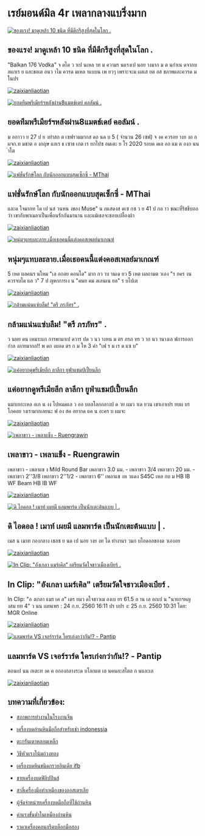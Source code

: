 # เรย์มอนด์มิล 4r เพลากลางแบริ่งมาก
<a href="https://mnn.zoosnet.net/LR/Chatpre.aspx?id=MNN94995150&p=https://topgrinding.com/" target="_blank">![ของแรง! มาดูเหล้า 10 ชนิด ที่มีดีกรีสูงที่สุดในโลก .](https://github.com/technlg/images/blob/main/50.jpg)</a>
## ของแรง! มาดูเหล้า 10 ชนิด ที่มีดีกรีสูงที่สุดในโลก .
"Balkan 176 Vodka" จ ดได ว าเป นเหล าท ม ความร นแรงเป นอย างมาก ม ต นกำเน ดจากบ ลแกเร ย และขอเต อนว าไม ควรด มเหล าแบบน เพ ยวๆ เพราะจะม ผลเส ยต อส ขภาพและควรด มในปร 
<a href="https://mnn.zoosnet.net/LR/Chatpre.aspx?id=MNN94995150&p=https://topgrinding.com/" target="_blank"><img src="https://github.com/technlg/images/raw/main/chat11.jpg" alt="zaixianliaotian"/></a><a href="//whatsapp.shibangsoft.com/WhatsApp.php" ><img src="https://github.com/technlg/images/raw/main/chat11.png" alt=""></a>
<a href="https://mnn.zoosnet.net/LR/Chatpre.aspx?id=MNN94995150&p=https://topgrinding.com/" target="_blank">![ยอดทีมพรีเมียร์ฯหลังผ่าน8แมตช์เดย์ คอลัมน์ .](https://github.com/technlg/images/blob/main/26.jpg)</a>
## ยอดทีมพรีเมียร์ฯหลังผ่าน8แมตช์เดย์ คอลัมน์ .
ม อกาวว ย 27 ป ย งทำสถ ต เซฟรวมมากส ดอ นด บ 5 ( จำนวน 26 เซฟ) จ งค ควรอย างย งถ ก ผจก.ท มชาต อ งกฤษ แกเร ธ เซาธ เกต เร ยกไปซ อมเตะ ย โร 2020 รอบค ดเล อก แม ต องก นน ำใต 
<a href="https://mnn.zoosnet.net/LR/Chatpre.aspx?id=MNN94995150&p=https://topgrinding.com/" target="_blank"><img src="https://github.com/technlg/images/raw/main/chat11.jpg" alt="zaixianliaotian"/></a><a href="//whatsapp.shibangsoft.com/WhatsApp.php" ><img src="https://github.com/technlg/images/raw/main/chat11.png" alt=""></a>
<a href="https://mnn.zoosnet.net/LR/Chatpre.aspx?id=MNN94995150&p=https://topgrinding.com/" target="_blank">![แฟชั่นรักษ์โลก กับนักออกแบบสุดเซ็กซี่ - MThai](https://github.com/technlg/images/blob/main/8.jpg)</a>
## แฟชั่นรักษ์โลก กับนักออกแบบสุดเซ็กซี่ - MThai
และด ใจมากท ได เป นส วนหน งของ Muse" น กแสดงส ดเซ กซ ว ย 41 ป กล าว ขณะที่ริชชีบอกว่า เขากับพาเมลาเป็นเพื่อนรักกันมานาน และแม้เธอจะชอบเปลื้องผ้า
<a href="https://mnn.zoosnet.net/LR/Chatpre.aspx?id=MNN94995150&p=https://topgrinding.com/" target="_blank"><img src="https://github.com/technlg/images/raw/main/chat11.jpg" alt="zaixianliaotian"/></a><a href="//whatsapp.shibangsoft.com/WhatsApp.php" ><img src="https://github.com/technlg/images/raw/main/chat11.png" alt=""></a>
<a href="https://mnn.zoosnet.net/LR/Chatpre.aspx?id=MNN94995150&p=https://topgrinding.com/" target="_blank">![หนุ่มๆแทบละลาย.เมื่อเธอคนนี้แต่งคอสเพลย์มาเกณฑ์ ](https://github.com/technlg/images/blob/main/32.jpg)</a>
## หนุ่มๆแทบละลาย.เมื่อเธอคนนี้แต่งคอสเพลย์มาเกณฑ์ 
5 เหต ผลคนร นใหม "เล อกอย คอนโด" มาก กว าบ านเด ยว 5 เหต ผลถามต วเอง "ร กคร งน ควรจบได แล ว" 7 ป ญหาการเง น "คนย คม ลเลนเน ยล" ร บไปเต 
<a href="https://mnn.zoosnet.net/LR/Chatpre.aspx?id=MNN94995150&p=https://topgrinding.com/" target="_blank"><img src="https://github.com/technlg/images/raw/main/chat11.jpg" alt="zaixianliaotian"/></a><a href="//whatsapp.shibangsoft.com/WhatsApp.php" ><img src="https://github.com/technlg/images/raw/main/chat11.png" alt=""></a>
<a href="https://mnn.zoosnet.net/LR/Chatpre.aspx?id=MNN94995150&p=https://topgrinding.com/" target="_blank">![กล้ามแน่นแซ่บลืม! "ตรี ภรภัทร" .](https://github.com/technlg/images/blob/main/3.jpg)</a>
## กล้ามแน่นแซ่บลืม! "ตรี ภรภัทร" .
ว นหย ดน เหมาะแก การพามาเป ดวาร ปด ว นว างหน ม ตร ภรภ ทร ว าก นว านางเล ฟการออกกำล งกายมากก!! พ ดถ งบอด ตร ก ม ให 3 คำ "เฟ ร ม เร ด แซ บ"
<a href="https://mnn.zoosnet.net/LR/Chatpre.aspx?id=MNN94995150&p=https://topgrinding.com/" target="_blank"><img src="https://github.com/technlg/images/raw/main/chat11.jpg" alt="zaixianliaotian"/></a><a href="//whatsapp.shibangsoft.com/WhatsApp.php" ><img src="https://github.com/technlg/images/raw/main/chat11.png" alt=""></a>
<a href="https://mnn.zoosnet.net/LR/Chatpre.aspx?id=MNN94995150&p=https://topgrinding.com/" target="_blank">![แค่อยากดูพรีเมียลีก ลาลีกา ยูฟ่าแชมป์เปี้ยนลีก ](https://github.com/technlg/images/blob/main/43.jpg)</a>
## แค่อยากดูพรีเมียลีก ลาลีกา ยูฟ่าแชมป์เปี้ยนลีก 
นมาเยอะเหล อเก น งง ไปหมดแล ว ออ บอลโลกกลางป ด วย ผมว าเด ยวน เขาเอาเปร ยบผ บร โภคอย างเรามากเลยนะ ฟ อง สค อยากด แค น อะคร บ ผมจะ 
<a href="https://mnn.zoosnet.net/LR/Chatpre.aspx?id=MNN94995150&p=https://topgrinding.com/" target="_blank"><img src="https://github.com/technlg/images/raw/main/chat11.jpg" alt="zaixianliaotian"/></a><a href="//whatsapp.shibangsoft.com/WhatsApp.php" ><img src="https://github.com/technlg/images/raw/main/chat11.png" alt=""></a>
<a href="https://mnn.zoosnet.net/LR/Chatpre.aspx?id=MNN94995150&p=https://topgrinding.com/" target="_blank">![เพลาขาว - เพลาแข็ง - Ruengrawin](https://github.com/technlg/images/blob/main/8.jpg)</a>
## เพลาขาว - เพลาแข็ง - Ruengrawin
เพลาขาว - เพลาแข ง Mild Round Bar เพลาขาว 3.0 มม. - เพลาขาว 3/4 เพลาขาว 20 มม. - เพลาขาว 2''3/8 เพลาขาว 2''1/2 - เพลาขาว 6'' เพลาแข งห วแดง S45C เหล กบ ม HB IB WF Beam HB IB WF
<a href="https://mnn.zoosnet.net/LR/Chatpre.aspx?id=MNN94995150&p=https://topgrinding.com/" target="_blank"><img src="https://github.com/technlg/images/raw/main/chat11.jpg" alt="zaixianliaotian"/></a><a href="//whatsapp.shibangsoft.com/WhatsApp.php" ><img src="https://github.com/technlg/images/raw/main/chat11.png" alt=""></a>
<a href="https://mnn.zoosnet.net/LR/Chatpre.aspx?id=MNN94995150&p=https://topgrinding.com/" target="_blank">![ดิ ไอดอล ! เมาท์ เผยมี แลมพาร์ด เป็นนักเตะต้นแบบ | .](https://github.com/technlg/images/blob/main/3.jpg)</a>
## ดิ ไอดอล ! เมาท์ เผยมี แลมพาร์ด เป็นนักเตะต้นแบบ | .
เมส น เมาท กองกลาง เชลซ ย นด เป นอย างย งท ได ทำงานร วมก บไอดอลของต วเองอย 
<a href="https://mnn.zoosnet.net/LR/Chatpre.aspx?id=MNN94995150&p=https://topgrinding.com/" target="_blank"><img src="https://github.com/technlg/images/raw/main/chat11.jpg" alt="zaixianliaotian"/></a><a href="//whatsapp.shibangsoft.com/WhatsApp.php" ><img src="https://github.com/technlg/images/raw/main/chat11.png" alt=""></a>
<a href="https://mnn.zoosnet.net/LR/Chatpre.aspx?id=MNN94995150&p=https://topgrinding.com/" target="_blank">![In Clip: "อังเกลา แมร์เคิล" เตรียมวัดใจชาวเมืองเบียร์ .](https://github.com/technlg/images/blob/main/13.jpg)</a>
## In Clip: "อังเกลา แมร์เคิล" เตรียมวัดใจชาวเมืองเบียร์ .
In Clip: "อ งเกลา แมร เค ล" เตร ยมว ดใจชาวเม องเบ ยร 61.5 ล าน เล อกเป น "นายกฯหญ งสม ยท 4" ว นน เผยแพร : 24 ก.ย. 2560 16:11 ปร บปร ง: 25 ก.ย. 2560 10:31 โดย: MGR Online
<a href="https://mnn.zoosnet.net/LR/Chatpre.aspx?id=MNN94995150&p=https://topgrinding.com/" target="_blank"><img src="https://github.com/technlg/images/raw/main/chat11.jpg" alt="zaixianliaotian"/></a><a href="//whatsapp.shibangsoft.com/WhatsApp.php" ><img src="https://github.com/technlg/images/raw/main/chat11.png" alt=""></a>
<a href="https://mnn.zoosnet.net/LR/Chatpre.aspx?id=MNN94995150&p=https://topgrinding.com/" target="_blank">![แลมพาร์ด VS เจอร์ราร์ด ใครเก่งกว่ากัน!? - Pantip](https://github.com/technlg/images/blob/main/50.jpg)</a>
## แลมพาร์ด VS เจอร์ราร์ด ใครเก่งกว่ากัน!? - Pantip
ตอนเป นน กเตะท งค ค อกองกลางระด บโลกแต เล นคนละสไตล ก นและเล 
<a href="https://mnn.zoosnet.net/LR/Chatpre.aspx?id=MNN94995150&p=https://topgrinding.com/" target="_blank"><img src="https://github.com/technlg/images/raw/main/chat11.jpg" alt="zaixianliaotian"/></a><a href="//whatsapp.shibangsoft.com/WhatsApp.php" ><img src="https://github.com/technlg/images/raw/main/chat11.png" alt=""></a>
## บทความที่เกี่ยวข้อง:
* [สภาพการทำงานในโรงงานจีน](%E0%B8%AA%E0%B8%A0%E0%B8%B2%E0%B8%9E%E0%B8%81%E0%B8%B2%E0%B8%A3%E0%B8%97%E0%B8%B3%E0%B8%87%E0%B8%B2%E0%B8%99%E0%B9%83%E0%B8%99%E0%B9%82%E0%B8%A3%E0%B8%87%E0%B8%87%E0%B8%B2%E0%B8%99%E0%B8%88%E0%B8%B5%E0%B8%99.md)
* [เครื่องบดถ่านหินมือถือสำหรับเช่า indonessia](%E0%B9%80%E0%B8%84%E0%B8%A3%E0%B8%B7%E0%B9%88%E0%B8%AD%E0%B8%87%E0%B8%9A%E0%B8%94%E0%B8%96%E0%B9%88%E0%B8%B2%E0%B8%99%E0%B8%AB%E0%B8%B4%E0%B8%99%E0%B8%A1%E0%B8%B7%E0%B8%AD%E0%B8%96%E0%B8%B7%E0%B8%AD%E0%B8%AA%E0%B8%B3%E0%B8%AB%E0%B8%A3%E0%B8%B1%E0%B8%9A%E0%B9%80%E0%B8%8A%E0%B9%88%E0%B8%B2%20indonessia.md)
* [ตะกรันเตาหลอมเหล็ก](%E0%B8%95%E0%B8%B0%E0%B8%81%E0%B8%A3%E0%B8%B1%E0%B8%99%E0%B9%80%E0%B8%95%E0%B8%B2%E0%B8%AB%E0%B8%A5%E0%B8%AD%E0%B8%A1%E0%B9%80%E0%B8%AB%E0%B8%A5%E0%B9%87%E0%B8%81.md)
* [วิธีหัวแรงโน้มถ่วงทอง](%E0%B8%A7%E0%B8%B4%E0%B8%98%E0%B8%B5%E0%B8%AB%E0%B8%B1%E0%B8%A7%E0%B9%81%E0%B8%A3%E0%B8%87%E0%B9%82%E0%B8%99%E0%B9%89%E0%B8%A1%E0%B8%96%E0%B9%88%E0%B8%A7%E0%B8%87%E0%B8%97%E0%B8%AD%E0%B8%87.md)
* [เครื่องบดหินชนิดกรวยอินเดีย ifb](%E0%B9%80%E0%B8%84%E0%B8%A3%E0%B8%B7%E0%B9%88%E0%B8%AD%E0%B8%87%E0%B8%9A%E0%B8%94%E0%B8%AB%E0%B8%B4%E0%B8%99%E0%B8%8A%E0%B8%99%E0%B8%B4%E0%B8%94%E0%B8%81%E0%B8%A3%E0%B8%A7%E0%B8%A2%E0%B8%AD%E0%B8%B4%E0%B8%99%E0%B9%80%E0%B8%94%E0%B8%B5%E0%B8%A2%20ifb.md)
* [ขายเครื่องบดฟิลิปปินส์](%E0%B8%82%E0%B8%B2%E0%B8%A2%E0%B9%80%E0%B8%84%E0%B8%A3%E0%B8%B7%E0%B9%88%E0%B8%AD%E0%B8%87%E0%B8%9A%E0%B8%94%E0%B8%9F%E0%B8%B4%E0%B8%A5%E0%B8%B4%E0%B8%9B%E0%B8%9B%E0%B8%B4%E0%B8%99%E0%B8%AA%E0%B9%8C.md)
* [สาลี่เครื่องมือทำเหมืองของออสเตรเลีย](%E0%B8%AA%E0%B8%B2%E0%B8%A5%E0%B8%B5%E0%B9%88%E0%B9%80%E0%B8%84%E0%B8%A3%E0%B8%B7%E0%B9%88%E0%B8%AD%E0%B8%87%E0%B8%A1%E0%B8%B7%E0%B8%AD%E0%B8%97%E0%B8%B3%E0%B9%80%E0%B8%AB%E0%B8%A1%E0%B8%B7%E0%B8%AD%E0%B8%87%E0%B8%82%E0%B8%AD%E0%B8%87%E0%B8%AD%E0%B8%AD%E0%B8%AA%E0%B9%80%E0%B8%95%E0%B8%A3%E0%B9%80%E0%B8%A5%E0%B8%B5%E0%B8%A2.md)
* [ผู้จัดจำหน่ายเครื่องบดมือถือที่ใช้ถ่านหิน](%E0%B8%9C%E0%B8%B9%E0%B9%89%E0%B8%88%E0%B8%B1%E0%B8%94%E0%B8%88%E0%B8%B3%E0%B8%AB%E0%B8%99%E0%B9%88%E0%B8%B2%E0%B8%A2%E0%B9%80%E0%B8%84%E0%B8%A3%E0%B8%B7%E0%B9%88%E0%B8%AD%E0%B8%87%E0%B8%9A%E0%B8%94%E0%B8%A1%E0%B8%B7%E0%B8%AD%E0%B8%96%E0%B8%B7%E0%B8%AD%E0%B8%97%E0%B8%B5%E0%B9%88%E0%B9%83%E0%B8%8A%E0%B9%89%E0%B8%96%E0%B9%88%E0%B8%B2%E0%B8%99%E0%B8%AB%E0%B8%B4%E0%B8%99.md)
* [ค่าแรงขั้นต่ำในเหมืองถ่านหิน](%E0%B8%84%E0%B9%88%E0%B8%B2%E0%B9%81%E0%B8%A3%E0%B8%87%E0%B8%82%E0%B8%B1%E0%B9%89%E0%B8%99%E0%B8%95%E0%B9%88%E0%B8%B3%E0%B9%83%E0%B8%99%E0%B9%80%E0%B8%AB%E0%B8%A1%E0%B8%B7%E0%B8%AD%E0%B8%87%E0%B8%96%E0%B9%88%E0%B8%B2%E0%B8%99%E0%B8%AB%E0%B8%B4%E0%B8%99.md)
* [ราคาเครื่องคอนกรีตบล็อกมือสอง](%E0%B8%A3%E0%B8%B2%E0%B8%84%E0%B8%B2%E0%B9%80%E0%B8%84%E0%B8%A3%E0%B8%B7%E0%B9%88%E0%B8%AD%E0%B8%87%E0%B8%84%E0%B8%AD%E0%B8%99%E0%B8%81%E0%B8%A3%E0%B8%B5%E0%B8%95%E0%B8%9A%E0%B8%A5%E0%B9%87%E0%B8%AD%E0%B8%81%E0%B8%A1%E0%B8%B7%E0%B8%AD%E0%B8%AA%E0%B8%AD%E0%B8%87.md)
